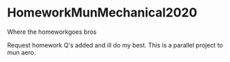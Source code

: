 # HomeworkMunMechanical2020
Where the homeworkgoes bros

Request homework Q's added and ill do my best. This is a parallel project to mun aero.